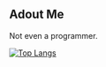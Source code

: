 ## Adout Me

Not even a programmer.

[![Top Langs](https://github-readme-stats.vercel.app/api/top-langs/?username=tbclinic)](https://github.com/anuraghazra/github-readme-stats)
